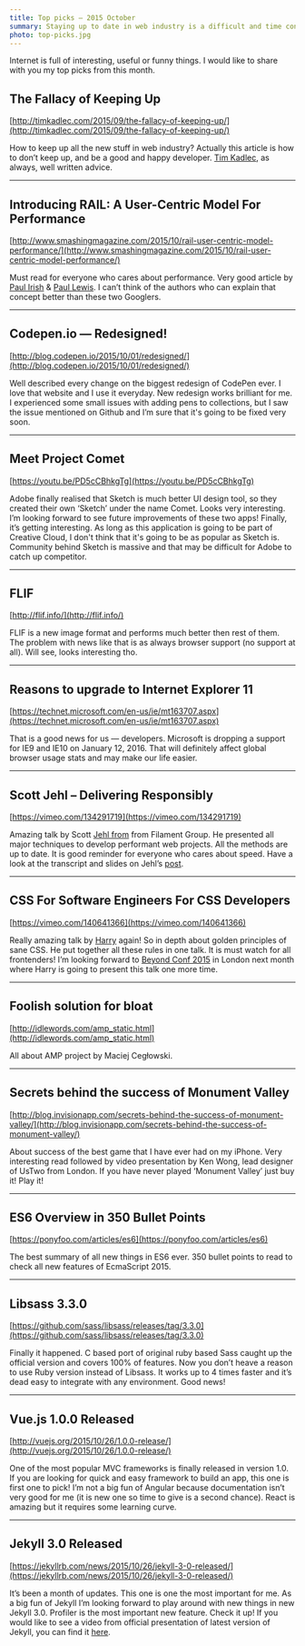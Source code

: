 ```yaml
---
title: Top picks — 2015 October
summary: Staying up to date in web industry is a difficult and time consuming task. I would like to share with you my top finds from the past month.
photo: top-picks.jpg
---
```


Internet is full of interesting, useful or funny things. I would like to share with you my top picks from this month.

## The Fallacy of Keeping Up

[http://timkadlec.com/2015/09/the-fallacy-of-keeping-up/](http://timkadlec.com/2015/09/the-fallacy-of-keeping-up/)

How to keep up all the new stuff in web industry? Actually this article is how to don’t keep up, and be a good and happy developer. [Tim Kadlec](https://twitter.com/tkadlec), as always, well written advice.

- - -

## Introducing RAIL: A User-Centric Model For Performance

[http://www.smashingmagazine.com/2015/10/rail-user-centric-model-performance/](http://www.smashingmagazine.com/2015/10/rail-user-centric-model-performance/)

Must read for everyone who cares about performance. Very good article by [Paul Irish](https://twitter.com/paul_irish) & [Paul Lewis](https://twitter.com/aerotwist). I can’t think of the authors who can explain that concept better than these two Googlers.

- - -

## Codepen.io — Redesigned!

[http://blog.codepen.io/2015/10/01/redesigned/](http://blog.codepen.io/2015/10/01/redesigned/)

Well described every change on the biggest redesign of CodePen ever. I love that website and I use it everyday. New redesign works brilliant for me. I experienced some small issues with adding pens to collections, but I saw the issue mentioned on Github and I’m sure that it's going to be fixed very soon.

- - -

## Meet Project Comet

[https://youtu.be/PD5cCBhkgTg](https://youtu.be/PD5cCBhkgTg)

Adobe finally realised that Sketch is much better UI design tool, so they created their own ‘Sketch’ under the name Comet. Looks very interesting. I’m looking forward to see future improvements of these two apps! Finally, it’s getting interesting. As long as this application is going to be part of Creative Cloud, I don't think that it's going to be as popular as Sketch is. Community behind Sketch is massive and that may be difficult for Adobe to catch up competitor.

- - -

## FLIF

[http://flif.info/](http://flif.info/)

FLIF is a new image format and performs much better then rest of them. The problem with news like that is as always browser support (no support at all). Will see, looks interesting tho.

- - -

## Reasons to upgrade to Internet Explorer 11

[https://technet.microsoft.com/en-us/ie/mt163707.aspx](https://technet.microsoft.com/en-us/ie/mt163707.aspx)

That is a good news for us — developers. Microsoft is dropping a support for IE9 and IE10 on January 12, 2016. That will definitely affect global browser usage stats and may make our life easier.

- - -

## Scott Jehl – Delivering Responsibly

[https://vimeo.com/134291719](https://vimeo.com/134291719)

Amazing talk by Scott [Jehl from](https://twitter.com/scottjehl) from Filament Group. He presented all major techniques to develop performant web projects. All the methods are up to date. It is good reminder for everyone who cares about speed. Have a look at the transcript and slides on Jehl’s [post](https://www.filamentgroup.com/lab/delivering-responsibly.html).

- - -

## CSS For Software Engineers For CSS Developers

[https://vimeo.com/140641366](https://vimeo.com/140641366)

Really amazing talk by [Harry](https://twitter.com/csswizardry) again! So in depth about golden principles of sane CSS. He put together all these rules in one talk. It is must watch for all frontenders! I’m looking forward to [Beyond Conf 2015](http://beyondconf.co/) in London next month where Harry is going to present this talk one more time.

- - -

## Foolish solution for bloat

[http://idlewords.com/amp_static.html](http://idlewords.com/amp_static.html)

All about AMP project by Maciej Cegłowski.

- - -

## Secrets behind the success of Monument Valley

[http://blog.invisionapp.com/secrets-behind-the-success-of-monument-valley/](http://blog.invisionapp.com/secrets-behind-the-success-of-monument-valley/)

About success of the best game that I have ever had on my iPhone. Very interesting read followed by video presentation by Ken Wong, lead designer of UsTwo from London. If you have never played ‘Monument Valley’ just buy it! Play it!

- - -

## ES6 Overview in 350 Bullet Points

[https://ponyfoo.com/articles/es6](https://ponyfoo.com/articles/es6)

The best summary of all new things in ES6 ever. 350 bullet points to read to check all new features of EcmaScript 2015.

- - -

## Libsass 3.3.0

[https://github.com/sass/libsass/releases/tag/3.3.0](https://github.com/sass/libsass/releases/tag/3.3.0)

Finally it happened. C based port of original ruby based Sass caught up the official version and covers 100% of features. Now you don’t heave a reason to use Ruby version instead of Libsass. It works up to 4 times faster and it’s dead easy to integrate with any environment. Good news!

- - -

## Vue.js 1.0.0 Released

[http://vuejs.org/2015/10/26/1.0.0-release/](http://vuejs.org/2015/10/26/1.0.0-release/)

One of the most popular MVC frameworks is finally released in version 1.0. If you are looking for quick and easy framework to build an app, this one is first one to pick! I’m not a big fun of Angular because documentation isn’t very good for me (it is new one so time to give is a second chance). React is amazing but it requires some learning curve.

- - -

## Jekyll 3.0 Released

[https://jekyllrb.com/news/2015/10/26/jekyll-3-0-released/](https://jekyllrb.com/news/2015/10/26/jekyll-3-0-released/)

It’s been a month of updates. This one is one the most important for me. As a big fun of Jekyll I’m looking forward to play around with new things in new Jekyll 3.0. Profiler is the most important new feature. Check it up! If you would like to see a video from official presentation of latest version of Jekyll, you can find it [here](https://youtu.be/sPZK8w55cBQ).
